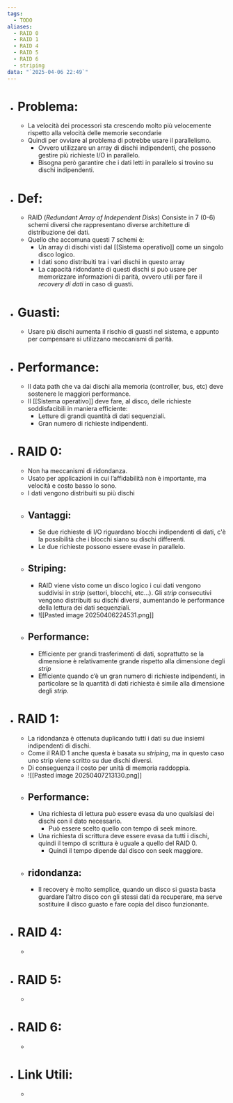 ```yaml
---
tags:
  - TODO
aliases:
  - RAID 0
  - RAID 1
  - RAID 4
  - RAID 5
  - RAID 6
  - striping
data: "`2025-04-06 22:49`"
---
```

- # Problema:
	- La velocità dei processori sta crescendo molto più velocemente rispetto alla velocità delle memorie secondarie
	- Quindi per ovviare al problema di potrebbe usare il parallelismo.
		- Ovvero utilizzare un array di dischi indipendenti, che possono gestire più richieste I/O in parallelo.
		- Bisogna però garantire che i dati letti in parallelo si trovino su dischi indipendenti.
- # Def:
	- RAID (_Redundant Array of Independent Disks_) Consiste in 7 (0-6) schemi diversi che rappresentano diverse architetture di distribuzione dei dati.
	- Quello che accomuna questi 7 schemi è:
		- Un array di dischi visti dal [[Sistema operativo]] come un singolo disco logico.
		- I dati sono distribuiti tra i vari dischi in questo array
		- La capacità ridondante di questi dischi si può usare per memorizzare informazioni di parità, ovvero utili per fare il _recovery di dati_ in caso di guasti. 
- # Guasti:
	- Usare più dischi aumenta il rischio di guasti nel sistema, e appunto per compensare si utilizzano meccanismi di parità.
- # Performance:
	- Il data path che va dai dischi alla memoria (controller, bus, etc) deve sostenere le maggiori performance.
	- Il [[Sistema operativo]] deve fare, al disco, delle richieste soddisfacibili in maniera efficiente:
		- Letture di grandi quantità di dati sequenziali.
		- Gran numero di richieste indipendenti.
- # RAID 0:
	- Non ha meccanismi di ridondanza.
	- Usato per applicazioni in cui l’affidabilità non è importante, ma velocità e costo basso lo sono.
	- I dati vengono distribuiti su più dischi
	- ## Vantaggi:
		- Se due richieste di I/O riguardano blocchi indipendenti di dati, c'è la possibilità che i blocchi siano su dischi differenti.
		- Le due richieste possono essere evase in parallelo.
	- ## Striping:
		- RAID viene visto come un disco logico i cui dati vengono suddivisi in _strip_ (settori, blocchi, etc…). Gli _strip_ consecutivi vengono distribuiti su dischi diversi, aumentando le performance della lettura dei dati sequenziali.
		- ![[Pasted image 20250406224531.png]]
	- ## Performance:
		- Efficiente per grandi trasferimenti di dati, soprattutto se la dimensione è relativamente grande rispetto alla dimensione degli _strip_
		- Efficiente quando c’è un gran numero di richieste indipendenti, in particolare se la quantità di dati richiesta è simile alla dimensione degli _strip_.
- # RAID 1:
	- La ridondanza è ottenuta duplicando tutti i dati su due insiemi indipendenti di dischi.
	- Come il RAID 1 anche questa è basata su _striping_, ma in questo caso uno strip viene scritto su due dischi diversi.
	- Di conseguenza il costo per unità di memoria raddoppia.
	- ![[Pasted image 20250407213130.png]]
	- ## Performance:
		- Una richiesta di lettura può essere evasa da uno qualsiasi dei dischi con il dato necessario.
			- Può essere scelto quello con tempo di seek minore.
		- Una richiesta di scrittura deve essere evasa da tutti i dischi, quindi il tempo di scrittura è uguale a quello del RAID 0.
			- Quindi il tempo dipende dal disco con seek maggiore.
	- ## ridondanza:
		- Il recovery è molto semplice, quando un disco si guasta basta guardare l’altro disco con gli stessi dati da recuperare, ma serve sostituire il disco guasto e fare copia del disco funzionante.
- # RAID 4:
	- 
- # RAID 5:
	- 
- # RAID 6:
	- 
- # Link Utili:
	- 